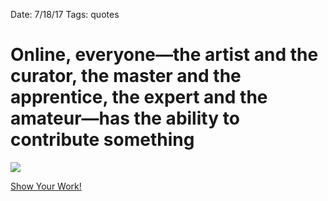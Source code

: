 Date: 7/18/17
Tags: quotes

# Online, everyone—the artist and the curator, the master and the apprentice, the expert and the amateur—has the ability to contribute something

![](https://dl.dropboxusercontent.com/s/aaejwvwumuivxo6/2D3CCC0A-56D9-44F6-B709-51CB4D1BADC0.jpg)

[Show Your Work!](https://www.amazon.com/Show-Your-Work-Austin-Kleon/dp/076117897X)